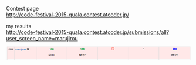 Contest page  
http://code-festival-2015-quala.contest.atcoder.jp/

my results  
http://code-festival-2015-quala.contest.atcoder.jp/submissions/all?user_screen_name=marujirou

![my image](rank.png)
